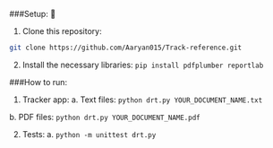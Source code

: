 ###Setup: 🧰
1. Clone this repository:
```sh
git clone https://github.com/Aaryan015/Track-reference.git
```
2. Install the necessary libraries:
```pip install pdfplumber reportlab```

###How to run:
1. Tracker app:
a. Text files:
```python drt.py YOUR_DOCUMENT_NAME.txt```

b. PDF files:
```python drt.py YOUR_DOCUMENT_NAME.pdf```

2. Tests:
a. ```python -m unittest drt.py```
